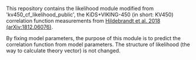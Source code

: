 This repository contains the likelihood module modified from 'kv450_cf_likelihood_public', the KiDS+VIKING-450 (in short: KV450) correlation function measurements from [Hildebrandt et al. 2018 (arXiv:1812.06076)](http://adsabs.harvard.edu/abs/2018arXiv181206076H).

By fixing model parameters, the purpose of this module is to predict the correlation function from model parameters. The structure of likelihood (the way to calculate theory vector) is not changed. 